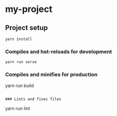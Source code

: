 # my-project

## Project setup

```
yarn install
```

### Compiles and hot-reloads for development

```
yarn run serve
```

### Compiles and minifies for production

yarn run build
```

### Lints and fixes files

```
yarn run lint
```
